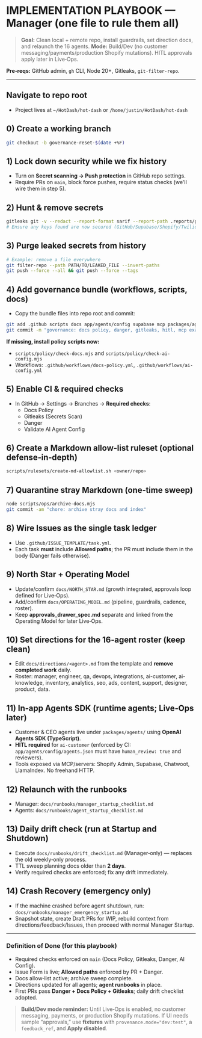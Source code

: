 
# IMPLEMENTATION PLAYBOOK — Manager (one file to rule them all)

> **Goal:** Clean local + remote repo, install guardrails, set direction docs, and relaunch the 16 agents.
> **Mode:** Build/Dev (no customer messaging/payments/production Shopify mutations). HITL approvals apply later in Live‑Ops.

**Pre‑reqs:** GitHub admin, `gh` CLI, Node 20+, Gitleaks, `git-filter-repo`.

---
## Navigate to repo root
- Project lives at `~/HotDash/hot-dash` or `/home/justin/HotDash/hot-dash`

## 0) Create a working branch
```bash
git checkout -b governance-reset-$(date +%F)
```

## 1) Lock down security while we fix history
- Turn on **Secret scanning → Push protection** in GitHub repo settings.
- Require PRs on `main`, block force pushes, require status checks (we'll wire them in step 5).

## 2) Hunt & remove secrets
```bash
gitleaks git -v --redact --report-format sarif --report-path .reports/gitleaks-history.sarif --log-opts="--all" .
# Ensure any keys found are now secured (GitHub/Supabase/Shopify/Twilio/Chatwoot).
```

## 3) Purge leaked secrets from history 
```bash
# Example: remove a file everywhere
git filter-repo --path PATH/TO/LEAKED_FILE --invert-paths
git push --force --all && git push --force --tags
```

## 4) Add governance bundle (workflows, scripts, docs)
- Copy the bundle files into repo root and commit:
```bash
git add .github scripts docs app/agents/config supabase mcp packages/agents -A
git commit -m "governance: docs policy, danger, gitleaks, hitl, mcp examples"
```

**If missing, install policy scripts now:**
- `scripts/policy/check-docs.mjs` and `scripts/policy/check-ai-config.mjs`
- Workflows: `.github/workflows/docs-policy.yml`, `.github/workflows/ai-config.yml`

## 5) Enable CI & required checks
- In GitHub → Settings → Branches → **Required checks**:
  - Docs Policy
  - Gitleaks (Secrets Scan)
  - Danger
  - Validate AI Agent Config

## 6) Create a Markdown allow‑list ruleset (optional defense‑in‑depth)
```bash
scripts/rulesets/create-md-allowlist.sh <owner/repo>
```

## 7) Quarantine stray Markdown (one‑time sweep)
```bash
node scripts/ops/archive-docs.mjs
git commit -am "chore: archive stray docs and index"
```

## 8) Wire **Issues** as the single task ledger
- Use `.github/ISSUE_TEMPLATE/task.yml`.
- Each task **must** include **Allowed paths**; the PR must include them in the body (Danger fails otherwise).

## 9) North Star + Operating Model
- Update/confirm `docs/NORTH_STAR.md` (growth integrated, approvals loop defined for Live‑Ops).
- Add/confirm `docs/OPERATING_MODEL.md` (pipeline, guardrails, cadence, roster).
- Keep **approvals_drawer_spec.md** separate and linked from the Operating Model for later Live‑Ops.

## 10) Set directions for the 16‑agent roster (keep clean)
- Edit `docs/directions/<agent>.md` from the template and **remove completed work** daily.
- Roster: manager, engineer, qa, devops, integrations,
  ai-customer, ai-knowledge, inventory, analytics,
  seo, ads, content, support, designer, product, data.

## 11) In‑app Agents SDK (runtime agents; Live‑Ops later)
- Customer & CEO agents live under `packages/agents/` using **OpenAI Agents SDK (TypeScript)**.
- **HITL required** for `ai-customer` (enforced by CI: `app/agents/config/agents.json` must have `human_review: true` and reviewers).
- Tools exposed via MCP/servers: Shopify Admin, Supabase, Chatwoot, LlamaIndex. No freehand HTTP.

## 12) Relaunch with the runbooks
- Manager: `docs/runbooks/manager_startup_checklist.md`
- Agents:  `docs/runbooks/agent_startup_checklist.md`

## 13) Daily drift check (run at **Startup and Shutdown**)
- Execute `docs/runbooks/drift_checklist.md` (Manager‑only) — replaces the old weekly‑only process.
- TTL sweep planning docs older than **2 days**.
- Verify required checks are enforced; fix any drift immediately.

## 14) Crash Recovery (emergency only)
- If the machine crashed before agent shutdown, run:
  `docs/runbooks/manager_emergency_startup.md`
- Snapshot state, create Draft PRs for WIP, rebuild context from directions/feedback/Issues,
  then proceed with normal Manager Startup.

---

### Definition of Done (for this playbook)
- Required checks enforced on `main` (Docs Policy, Gitleaks, Danger, AI Config).
- Issue Form is live; **Allowed paths** enforced by PR + Danger.
- Docs allow‑list active; archive sweep complete.
- Directions updated for all agents; **agent runbooks** in place.
- First PRs pass **Danger + Docs Policy + Gitleaks**; daily drift checklist adopted.

> **Build/Dev mode reminder:** Until Live‑Ops is enabled, no customer messaging, payments, or production Shopify mutations. If UI needs sample “approvals,” use **fixtures** with `provenance.mode="dev:test"`, a `feedback_ref`, and **Apply disabled**.
